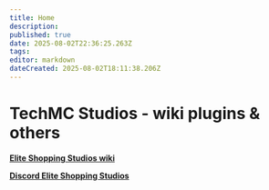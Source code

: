 ```yaml
---
title: Home
description: 
published: true
date: 2025-08-02T22:36:25.263Z
tags: 
editor: markdown
dateCreated: 2025-08-02T18:11:38.206Z
---
```


# TechMC Studios - wiki plugins & others

[**Elite Shopping Studios wiki**](https://plugins.elitefantasy.net/)

[**Discord Elite Shopping Studios**](https://discord.com/invite/NHheAr79Fs)